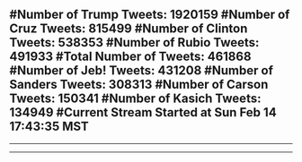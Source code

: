 #Number of Trump Tweets: 1920159
#Number of Cruz Tweets: 815499
#Number of Clinton Tweets: 538353
#Number of Rubio Tweets: 491933
#Total Number of Tweets: 461868 
#Number of Jeb! Tweets: 431208
#Number of Sanders Tweets: 308313
#Number of Carson Tweets: 150341
#Number of Kasich Tweets: 134949
#Current Stream Started at Sun Feb 14 17:43:35 MST
---
---
---
